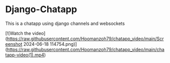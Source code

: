 # Django-Chatapp
 This is a chatapp using django channels and websockets

[![Watch the video](https://raw.githubusercontent.com/Hoomanzoh79/chatapp_video/main/Screenshot 2024-06-18 114754.png)]
(https://raw.githubusercontent.com/Hoomanzoh79/chatapp_video/main/chatapp-video(1).mp4)

